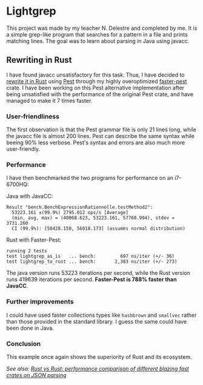 # Lightgrep

This project was made by my teacher N. Delestre and completed by me. It is a simple grep-like program that searches for a pattern in a file and prints matching lines. The goal was to learn about parsing in Java using javacc.

## Rewriting in Rust

I have found javacc unsatisfactory for this task. Thus, I have decided to [rewrite it in Rust](https://github.com/Mubelotix/faster-pest/blob/master/faster-pest/examples/lightgrep) using [Pest](https://pest.rs/) through my highly overoptimized [faster-pest](https://github.com/Mubelotix/faster-pest) crate. I have been working on this Pest alternative implementation after being unsatisfied with the performance of the original Pest crate, and have managed to make it 7 times faster.

### User-friendliness

The first observation is that the Pest grammar file is only 21 lines long, while the javacc file is almost 200 lines. Pest can describe the same syntax while beeing 90% less verbose. Pest's syntax and errors are also much more user-friendly.

### Performance

I have then benchmarked the two programs for performance on an i7-6700HQ:

Java with JavaCC:
```
Result "bench.BenchExpressionRationnelle.testMethod2":
  53223.161 ±(99.9%) 2795.012 ops/s [Average]
  (min, avg, max) = (40068.623, 53223.161, 57760.994), stdev = 3731.260
  CI (99.9%): [50428.150, 56018.173] (assumes normal distribution)
```

Rust with Faster-Pest:
```
running 2 tests
test lightgrep_as_is   ... bench:         697 ns/iter (+/- 36)
test lightgrep_to_rust ... bench:       2,383 ns/iter (+/- 273)
```

The java version runs 53223 iterations per second, while the Rust version runs 419639 iterations per second. **Faster-Pest is 788% faster than JavaCC**.

### Further improvements

I could have used faster collections types like `hashbrown` and `smallvec` rather than those provided in the standard library. I guess the same could have been done in Java.

### Conclusion

This example once again shows the superiority of Rust and its ecosystem.

*See also: [Rust vs Rust: performance comparison of different blazing fast crates on JSON parsing](https://github.com/Mubelotix/pestvsnom)*
